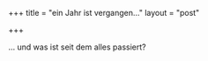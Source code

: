 +++
title = "ein Jahr ist vergangen…"
layout = "post"

+++

<p>&#8230; und was ist seit dem alles passiert?</p>
<p><object classid="clsid:d27cdb6e-ae6d-11cf-96b8-444553540000" width="480" height="385" codebase="http://download.macromedia.com/pub/shockwave/cabs/flash/swflash.cab#version=6,0,40,0"><param name="allowFullScreen" value="true" /><param name="allowscriptaccess" value="always" /><param name="src" value="http://www.youtube.com/v/upqxbqbVhec&amp;hl=en_US&amp;fs=1" /><param name="allowfullscreen" value="true" /><embed type="application/x-shockwave-flash" width="480" height="385" src="http://www.youtube.com/v/upqxbqbVhec&amp;hl=en_US&amp;fs=1" allowscriptaccess="always" allowfullscreen="true"></embed></object></p>
